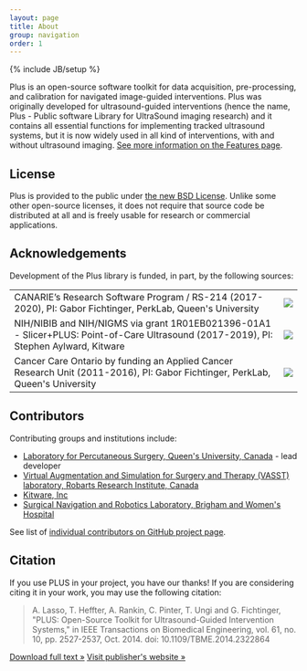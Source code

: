 ```yaml
---
layout: page
title: About
group: navigation
order: 1
---
```

{% include JB/setup %}

Plus is an open-source software toolkit for data acquisition, pre-processing, and calibration for navigated image-guided interventions. Plus was originally developed for ultrasound-guided interventions (hence the name, Plus - Public software Library for UltraSound imaging research) and it contains all essential functions for implementing tracked ultrasound systems, but it is now widely used in all kind of interventions, with and without ultrasound imaging. [See more information on the Features page](features.md).

License
-------

Plus is provided to the public under [the new BSD License](http://www.opensource.org/licenses/BSD-3-Clause). Unlike some other open-source licenses, it does not require that source code be distributed at all and is freely usable for research or commercial applications.

Acknowledgements
----------------

Development of the Plus library is funded, in part, by the following sources:

<table>
  <tbody>
    <tr>
      <td> CANARIE’s Research Software Program / RS-214 (2017-2020), PI: Gabor Fichtinger, PerkLab, Queen's University </td>
      <td> <img src="{{ site.url }}/assets/images/CANARIE.jpg" /> </td>
    </tr>
    <tr>
      <td> NIH/NIBIB and NIH/NIGMS via grant 1R01EB021396-01A1 - Slicer+PLUS: Point-of-Care Ultrasound (2017-2019), PI: Stephen Aylward, Kitware </td>
      <td> <img src="{{ site.url }}/assets/images/NIH_Logo.gif" /> </td>
    </tr>
    <tr>
      <td> Cancer Care Ontario by funding an Applied Cancer Research Unit (2011-2016), PI: Gabor Fichtinger, PerkLab, Queen's University </td>
      <td> <img src="{{ site.url }}/assets/images/LogoCcoSmall.png" /> </td>
    </tr>
  </tbody>
</table>

Contributors
------------

Contributing groups and institutions include:
* [Laboratory for Percutaneous Surgery, Queen's University, Canada](http://perk.cs.queensu.ca) - lead developer
* [Virtual Augmentation and Simulation for Surgery and Therapy (VASST) laboratory, Robarts Research Institute, Canada](http://www.imaging.robarts.ca/petergrp/Research)
* [Kitware, Inc](https://www.kitware.com)
* [Surgical Navigation and Robotics Laboratory, Brigham and Women's Hospital](http://snr.spl.harvard.edu)

See list of [individual contributors on GitHub project page](https://github.com/PlusToolkit/PlusLib/graphs/contributors).

Citation
--------

If you use PLUS in your project, you have our thanks! If you are considering citing it in your work, you may use the following citation:

> A. Lasso, T. Heffter, A. Rankin, C. Pinter, T. Ungi and G. Fichtinger, "PLUS: Open-Source Toolkit for Ultrasound-Guided Intervention Systems," in IEEE Transactions on Biomedical Engineering, vol. 61, no. 10, pp. 2527-2537, Oct. 2014. doi: 10.1109/TBME.2014.2322864

<p><a class="btn" href="http://perk.cs.queensu.ca/sites/perkd7.cs.queensu.ca/files/Lasso2014a-manuscript.pdf">Download full text &raquo;</a>
<a class="btn" href="http://ieeexplore.ieee.org/abstract/document/6813647/">Visit publisher's website &raquo;</a></p>
